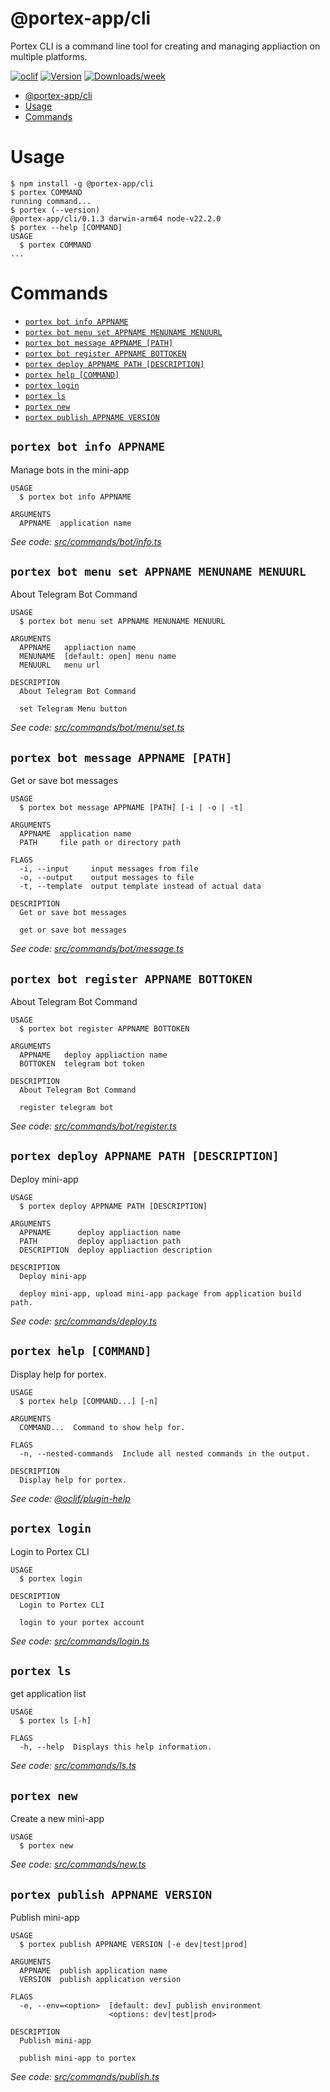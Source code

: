 # @portex-app/cli

Portex CLI is a command line tool for creating and managing appliaction on multiple platforms.

[![oclif](https://img.shields.io/badge/cli-oclif-brightgreen.svg)](https://oclif.io)
[![Version](https://img.shields.io/npm/v/@portex-app/cli.svg)](https://npmjs.org/package/@portex-app/cli)
[![Downloads/week](https://img.shields.io/npm/dw/@portex-app/cli.svg)](https://npmjs.org/package/@portex-app/cli)

<!-- toc -->
* [@portex-app/cli](#portex-appcli)
* [Usage](#usage)
* [Commands](#commands)
<!-- tocstop -->

# Usage

<!-- usage -->
```sh-session
$ npm install -g @portex-app/cli
$ portex COMMAND
running command...
$ portex (--version)
@portex-app/cli/0.1.3 darwin-arm64 node-v22.2.0
$ portex --help [COMMAND]
USAGE
  $ portex COMMAND
...
```
<!-- usagestop -->

# Commands

<!-- commands -->
* [`portex bot info APPNAME`](#portex-bot-info-appname)
* [`portex bot menu set APPNAME MENUNAME MENUURL`](#portex-bot-menu-set-appname-menuname-menuurl)
* [`portex bot message APPNAME [PATH]`](#portex-bot-message-appname-path)
* [`portex bot register APPNAME BOTTOKEN`](#portex-bot-register-appname-bottoken)
* [`portex deploy APPNAME PATH [DESCRIPTION]`](#portex-deploy-appname-path-description)
* [`portex help [COMMAND]`](#portex-help-command)
* [`portex login`](#portex-login)
* [`portex ls`](#portex-ls)
* [`portex new`](#portex-new)
* [`portex publish APPNAME VERSION`](#portex-publish-appname-version)

## `portex bot info APPNAME`

Manage bots in the mini-app

```
USAGE
  $ portex bot info APPNAME

ARGUMENTS
  APPNAME  application name
```

_See code: [src/commands/bot/info.ts](https://github.com/portex-app/portex-cli/blob/v0.1.3/src/commands/bot/info.ts)_

## `portex bot menu set APPNAME MENUNAME MENUURL`

About Telegram Bot Command

```
USAGE
  $ portex bot menu set APPNAME MENUNAME MENUURL

ARGUMENTS
  APPNAME   appliaction name
  MENUNAME  [default: open] menu name
  MENUURL   menu url

DESCRIPTION
  About Telegram Bot Command

  set Telegram Menu button
```

_See code: [src/commands/bot/menu/set.ts](https://github.com/portex-app/portex-cli/blob/v0.1.3/src/commands/bot/menu/set.ts)_

## `portex bot message APPNAME [PATH]`

Get or save bot messages

```
USAGE
  $ portex bot message APPNAME [PATH] [-i | -o | -t]

ARGUMENTS
  APPNAME  application name
  PATH     file path or directory path

FLAGS
  -i, --input     input messages from file
  -o, --output    output messages to file
  -t, --template  output template instead of actual data

DESCRIPTION
  Get or save bot messages

  get or save bot messages
```

_See code: [src/commands/bot/message.ts](https://github.com/portex-app/portex-cli/blob/v0.1.3/src/commands/bot/message.ts)_

## `portex bot register APPNAME BOTTOKEN`

About Telegram Bot Command

```
USAGE
  $ portex bot register APPNAME BOTTOKEN

ARGUMENTS
  APPNAME   deploy appliaction name
  BOTTOKEN  telegram bot token

DESCRIPTION
  About Telegram Bot Command

  register telegram bot
```

_See code: [src/commands/bot/register.ts](https://github.com/portex-app/portex-cli/blob/v0.1.3/src/commands/bot/register.ts)_

## `portex deploy APPNAME PATH [DESCRIPTION]`

Deploy mini-app

```
USAGE
  $ portex deploy APPNAME PATH [DESCRIPTION]

ARGUMENTS
  APPNAME      deploy appliaction name
  PATH         deploy appliaction path
  DESCRIPTION  deploy appliaction description

DESCRIPTION
  Deploy mini-app

  deploy mini-app, upload mini-app package from application build path.
```

_See code: [src/commands/deploy.ts](https://github.com/portex-app/portex-cli/blob/v0.1.3/src/commands/deploy.ts)_

## `portex help [COMMAND]`

Display help for portex.

```
USAGE
  $ portex help [COMMAND...] [-n]

ARGUMENTS
  COMMAND...  Command to show help for.

FLAGS
  -n, --nested-commands  Include all nested commands in the output.

DESCRIPTION
  Display help for portex.
```

_See code: [@oclif/plugin-help](https://github.com/oclif/plugin-help/blob/v6.2.25/src/commands/help.ts)_

## `portex login`

Login to Portex CLI

```
USAGE
  $ portex login

DESCRIPTION
  Login to Portex CLI

  login to your portex account
```

_See code: [src/commands/login.ts](https://github.com/portex-app/portex-cli/blob/v0.1.3/src/commands/login.ts)_

## `portex ls`

get application list

```
USAGE
  $ portex ls [-h]

FLAGS
  -h, --help  Displays this help information.
```

_See code: [src/commands/ls.ts](https://github.com/portex-app/portex-cli/blob/v0.1.3/src/commands/ls.ts)_

## `portex new`

Create a new mini-app

```
USAGE
  $ portex new
```

_See code: [src/commands/new.ts](https://github.com/portex-app/portex-cli/blob/v0.1.3/src/commands/new.ts)_

## `portex publish APPNAME VERSION`

Publish mini-app

```
USAGE
  $ portex publish APPNAME VERSION [-e dev|test|prod]

ARGUMENTS
  APPNAME  publish application name
  VERSION  publish application version

FLAGS
  -e, --env=<option>  [default: dev] publish environment
                      <options: dev|test|prod>

DESCRIPTION
  Publish mini-app

  publish mini-app to portex
```

_See code: [src/commands/publish.ts](https://github.com/portex-app/portex-cli/blob/v0.1.3/src/commands/publish.ts)_
<!-- commandsstop -->
